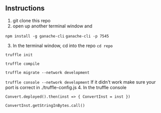## Instructions
1. git clone this repo
2. open up another terminal window and

`npm install -g ganache-cli`
`ganache-cli -p 7545`

3. In the terminal window, cd into the repo
`cd repo`

`truffle init`

`truffle compile`

`truffle migrate --network development`

`truffle console --network development`
If it didn't work make sure your port is correct in ./truffle-config.js
4. In the truffle console

`Convert.deployed().then(inst => { ConvertInst = inst })`

`ConvertInst.getStringInBytes.call()`
